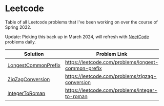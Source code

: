# Leetcode
Table of all Leetcode problems that I've been working on over the course of Spring 2022.

Update: Picking this back up in March 2024, will refresh with [NeetCode](https://neetcode.io/practice) problems daily.

| Solution                                          | Problem Link                                               |
|---------------------------------------------------|------------------------------------------------------------|
| [LongestCommonPrefix](LongestCommonPrefix.cpp)    | https://leetcode.com/problems/longest-common-prefix        |
| [ZigZagConversion](ZigZagConversion.cpp)          | https://leetcode.com/problems/zigzag-conversion            |
| [IntegerToRoman](IntegerToRoman.cpp)              | https://leetcode.com/problems/integer-to-roman             |
